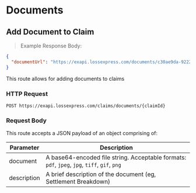 # Documents

## Add Document to Claim

> Example Response Body:
```json
{
  "documentUrl": "https://exapi.lossexpress.com/documents/c30ae9da-9222-4de5-81fe-fe1ac590fa0f",
}
```

This route allows for adding documents to claims

### HTTP Request

`POST https://exapi.lossexpress.com/claims/documents/{claimId}`

### Request Body

This route accepts a JSON payload of an object comprising of:

Parameter | Description
--------- | -----------
document | A base64-encoded file string. Acceptable formats: `pdf`, `jpeg`, `jpg`, `tiff`, `gif`, `png`
description | A brief description of the document (eg, Settlement Breakdown)